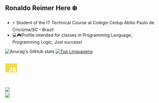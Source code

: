 ##  Ronaldo Reimer Here ❄️


- ⚡️ Student of the IT Technical Course at Colégio Cedup Abílio Paulo de Criciúma/SC - Brazil
- 💻🎮Profile intended for classes in Programming Language, Programming Logic, Just success!
  
  
  
![Anurag's GitHub stats](https://github-readme-stats.vercel.app/api?username=RonaldoReimer&theme=radical&show_icons=true)
[![Top Linguagens](https://github-readme-stats.vercel.app/api/top-langs/?username=RonaldoReimer&layout=compact)](https://github.com/anuraghazra/github-readme-stats)

<div style="display: inline_block"><br>
  <img align="center" alt="Rafa-Js" height="30" width="40" src="https://raw.githubusercontent.com/devicons/devicon/master/icons/javascript/javascript-plain.svg">
  
  
            
  
                
  
</div>
 <br><br>
 
<div> 
  
  <a href="https://www.instagram.com/ronaldoreimerr" target="_blank"><img src="https://img.shields.io/badge/-Instagram-%23E4405F?style=for-the-badge&logo=instagram&logoColor=white" target="_blank"></a> 	
  <a href = "mailto:ronaldoreimer68@gmail.com"><img src="https://img.shields.io/badge/-Gmail-%23333?style=for-the-badge&logo=gmail&logoColor=white" target="_blank"></a>
  
  
</div>
